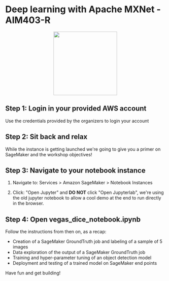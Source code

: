 # Deep learning with Apache MXNet - AIM403-R

<div style="text-align:center"><img src="https://pbs.twimg.com/media/DdR-mmGVAAAzGGA.jpg:large" height=200 style="text-align:center"></img></div>


## Step 1: Login in your provided AWS account

Use the credentials provided by the organizers to login your account


## Step 2: Sit back and relax

While the instance is getting launched we're going to give you a primer on SageMaker and the workshop objectives!


## Step 3: Navigate to your notebook instance

1) Navigate to: Services > Amazon SageMaker > Notebook Instances

2) Click: "Open Jupyter" and **DO NOT** click "Open Jupyterlab", we're using the old jupyter notebook to allow a cool demo at the end to run directly in the browser.

## Step 4: Open vegas_dice_notebook.ipynb

Follow the instructions from then on, as a recap:
- Creation of a SageMaker GroundTruth job and labeling of a sample of 5 images
- Data exploration of the output of a SageMaker GroundTruth job
- Training and hyper-parameter tuning of an object detection model
- Deployment and testing of a trained model on SageMaker end points


Have fun and get building!
